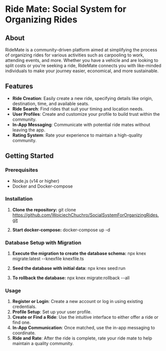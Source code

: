 # Ride Mate: Social System for Organizing Rides

## About

RideMate is a community-driven platform aimed at simplifying the process of organizing rides for various activities such
as carpooling to work, attending events, and more. Whether you have a vehicle and are looking to split costs or you're seeking a ride,
RideMate connects you with like-minded individuals to make your journey easier, economical, and more sustainable.

## Features

- **Ride Creation**: Easily create a new ride, specifying details like origin, destination, time, and available seats.
- **Ride Search**: Find rides that suit your timing and location needs.
- **User Profiles**: Create and customize your profile to build trust within the community.
- **In-App Messaging**: Communicate with potential ride mates without leaving the app.
- **Rating System**: Rate your experience to maintain a high-quality community.

## Getting Started

### Prerequisites

- Node.js (v14 or higher)
- Docker and Docker-compose

### Installation

1. **Clone the repository:**
git clone https://github.com/WojciechChuchro/SocialSystemForOrganizingRides.git

2. **Start docker-compose:**
docker-compose up -d

### Database Setup with Migration

1. **Execute the migration to create the database schema:**
npx knex migrate:latest --knexfile knexfile.ts

2. **Seed the database with initial data:**
npx knex seed:run

3. **To rollback the database:**
npx knex migrate:rollback --all

### Usage

1. **Register or Login**: Create a new account or log in using existing credentials.
2. **Profile Setup**: Set up your user profile.
3. **Create or Find a Ride**: Use the intuitive interface to either offer a ride or find one.
4. **In-App Communication**: Once matched, use the in-app messaging to coordinate.
5. **Ride and Rate**: After the ride is complete, rate your ride mate to help maintain a quality community.
